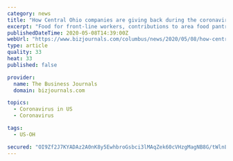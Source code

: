 ```yaml
---
category: news
title: "How Central Ohio companies are giving back during the coronavirus pandemic"
excerpt: "Food for front-line workers, contributions to area food pantries, even free plumbing inspections – those are just a few of the ways Central Ohio companies have stepped up their charitable giving amid the Covid-19 pandemic."
publishedDateTime: 2020-05-08T14:39:00Z
webUrl: "https://www.bizjournals.com/columbus/news/2020/05/08/how-central-ohio-companies-are-giving-back-during.html"
type: article
quality: 33
heat: 33
published: false

provider:
  name: The Business Journals
  domain: bizjournals.com

topics:
  - Coronavirus in US
  - Coronavirus

tags:
  - US-OH

secured: "OI9Zf2J7KYADAz2A0nK8y5EwhbroGsbci3lMAqZek60cVHzgMagNB8G/tWlnLj7vqTN7YKQP3fauIgEfbITNKUC5PNIEAH7vG5gKpquJ7R7uFMxEtPNHsANcbfzltRyQs3Q7yNdcJWjkaIs5aBB3nOE2I07MWj+D5WqKzv7yNl31ElS5Y/8+NFio/AAkPP6+k9KYxw7pSmF9sLHF6/2Kp6dZ8NclNSalGAII8N3WHuof9cCK7FI71K5W2xrMfKsNH2FK/Ob5+C0puoZN07R7Skn0wYYxAVAUa79I5FUrZfAloS6zbsgAcX+j1mPxlmm49XCM/FpnAD9p6nB7fRYpprMOmWT9kB7JP2V2Pa6f9hJxIOoSCQz0gv/8rEN/jSHvUH/V9+Ou7jtU0P7ziC59vYdlhLVmUtumUNN4ldWIsY8H4rN2LcES7e//MJPt2hDXcIQlU1Iw1Spfw+Chbh2CYwg6+zq0O3QzNjPRzP7V7dQ=;RjuiXPP6OQihJwe6rjvaKQ=="
---
```


